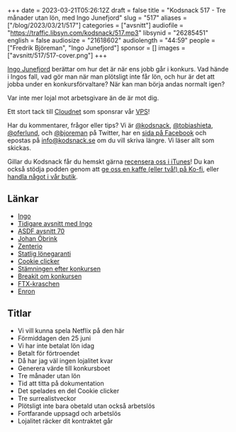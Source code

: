 +++
date = 2023-03-21T05:26:12Z
draft = false
title = "Kodsnack 517 - Tre månader utan lön, med Ingo Junefjord"
slug = "517"
aliases = ["/blog/2023/03/21/517"]
categories = ["avsnitt"]
audiofile = "https://traffic.libsyn.com/kodsnack/517.mp3"
libsynid = "26285451"
english = false
audiosize = "21618602"
audiolength = "44:59"
people = ["Fredrik Björeman", "Ingo Junefjord"]
sponsor = []
images = ["avsnitt/517/517-cover.png"]
+++

[Ingo Junefjord](https://www.linkedin.com/in/ingo-junefjord-8aa16918b/) berättar om hur det är när ens jobb går i konkurs. Vad hände i Ingos fall, vad gör man när man plötsligt inte får lön, och hur är det att jobba under en konkursförvaltare? När kan man börja andas normalt igen?

Var inte mer lojal mot arbetsgivare än de är mot dig.

Ett stort tack till [Cloudnet](https://www.cloudnet.se) som sponsrar vår [VPS](https://en.wikipedia.org/wiki/Virtual_private_server)!

Har du kommentarer, frågor eller tips? Vi är [@kodsnack](https://www.twitter.com/kodsnack), [@tobiashieta](https://www.twitter.com/tobiashieta), [@oferlund](https://www.twitter.com/oferlund), och [@bjoreman](https://www.twitter.com/bjoreman) på Twitter, har en [sida på Facebook](https://www.facebook.com/kodsnack) och epostas på [info@kodsnack.se](mailto:info@kodsnack.se) om du vill skriva längre. Vi läser allt som skickas.

Gillar du Kodsnack får du hemskt gärna [recensera oss i iTunes](https://itunes.apple.com/se/podcast/kodsnack/id561631498?l=en)! Du kan också stödja podden genom att <a href="https://ko-fi.com/kodsnack" rel="payment">ge oss en kaffe (eller två!) på Ko-fi</a>, eller [handla något i vår butik](https://shop.spreadshirt.se/kodsnack/).

## Länkar ##
* [Ingo](https://www.linkedin.com/in/ingo-junefjord-8aa16918b/)
* [Tidigare avsnitt med Ingo](https://kodsnack.se/people/ingo-junefjord/)
* [ASDF avsnitt 70](https://asdf.pizza/70-jamstack-hit-och-jamstack-dit/)
* [Johan Öbrink](https://www.linkedin.com/in/johanobrink/)
* [Zenterio](https://nyemissioner.se/foretag/planerad-notering/zenterio_ab/1262)
* [Statlig lönegaranti](https://sv.wikipedia.org/wiki/Statlig_l%C3%B6negaranti)
* [Cookie clicker](https://en.wikipedia.org/wiki/Cookie_Clicker)
* [Stämningen efter konkursen](https://www.realtid.se/naringslivstoppar-stams-pa-miljoner-efter-konkurs/) 
* [Breakit om konkursen](https://www.breakit.se/artikel/21007/svenska-tv-bolaget-zenterio-i-konkurs)
* [FTX-kraschen](https://en.wikipedia.org/wiki/Bankruptcy_of_FTX)
* [Enron](https://en.wikipedia.org/wiki/Enron_scandal)

## Titlar ##
* Vi vill kunna spela Netflix på den här
* Förmiddagen den 25 juni
* Vi har inte betalat lön idag
* Betalt för förtroendet
* Då har jag väl ingen lojalitet kvar 
* Generera värde till konkursboet
* Tre månader utan lön
* Tid att titta på dokumentation
* Det spelades en del Cookie clicker
* Tre surrealistveckor
* Plötsligt inte bara obetald utan också arbetslös
* Fortfarande uppsagd och arbetslös
* Lojalitet räcker dit kontraktet går